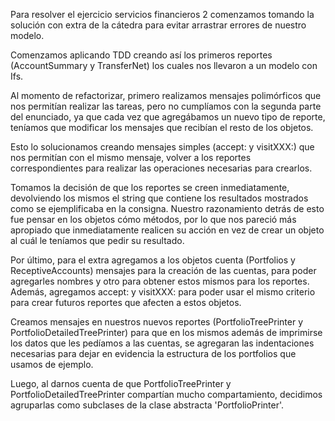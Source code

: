 Para resolver el ejercicio servicios financieros 2 comenzamos tomando la solución con extra de la cátedra para evitar arrastrar errores de nuestro modelo.

Comenzamos aplicando TDD creando así los primeros reportes (AccountSummary y TransferNet) los cuales nos llevaron a un modelo con Ifs. 

Al momento de refactorizar, primero realizamos mensajes polimórficos que nos permitían realizar las tareas, pero no cumplíamos con la segunda parte del enunciado, ya que cada vez que agregábamos un nuevo tipo de reporte, teníamos que modificar los mensajes que recibían el resto de los objetos.

Esto lo solucionamos creando mensajes simples (accept: y visitXXX:) que nos permitían con el mismo mensaje, volver a los reportes correspondientes para realizar las operaciones necesarias para crearlos.

Tomamos la decisión de que los reportes se creen inmediatamente, devolviendo los mismos el string que contiene los resultados mostrados como se ejemplificaba en la consigna. Nuestro razonamiento detrás de esto fue pensar en los objetos cómo métodos, por lo que nos pareció más apropiado que inmediatamente realicen su acción en vez de crear un objeto al cuál le teníamos que pedir su resultado.

Por último, para el extra agregamos a los objetos cuenta (Portfolios y ReceptiveAccounts) mensajes para la creación de las cuentas, para poder agregarles nombres y otro para obtener estos mismos para los reportes. Además, agregamos accept: y visitXXX: para poder usar el mismo criterio para crear futuros reportes que afecten a estos objetos.

Creamos mensajes en nuestros nuevos reportes (PortfolioTreePrinter y PortfolioDetailedTreePrinter) para que en los mismos además de imprimirse los datos que les pedíamos a las cuentas, se agregaran las indentaciones necesarias para dejar en evidencia la estructura de los portfolios que usamos de ejemplo. 

Luego, al darnos cuenta de que PortfolioTreePrinter y PortfolioDetailedTreePrinter compartían mucho compartamiento, decidimos agruparlas como subclases de la clase abstracta 'PortfolioPrinter'.
